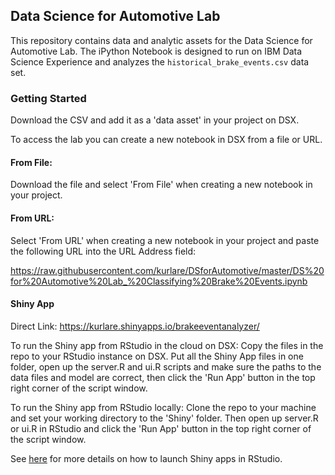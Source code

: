 ## Data Science for Automotive Lab

This repository contains data and analytic assets for the Data Science for Automotive Lab.  The iPython Notebook is designed to run on IBM Data Science Experience and analyzes the `historical_brake_events.csv` data set.

### Getting Started

Download the CSV and add it as a 'data asset' in your project on DSX.

To access the lab you can create a new notebook in DSX from a file or URL.  

#### From File:  
Download the file and select 'From File' when creating a new notebook in your project.

#### From URL:
Select 'From URL' when creating a new notebook in your project and paste the following URL into the URL Address field:

https://raw.githubusercontent.com/kurlare/DSforAutomotive/master/DS%20for%20Automotive%20Lab_%20Classifying%20Brake%20Events.ipynb

#### Shiny App
Direct Link: https://kurlare.shinyapps.io/brakeeventanalyzer/

To run the Shiny app from RStudio in the cloud on DSX:  Copy the files in the repo to your RStudio instance on DSX.  Put all the Shiny App files in one folder, open up the server.R and ui.R scripts and make sure the paths to the data files and model are correct, then click the 'Run App' button in the top right corner of the script window.

To run the Shiny app from RStudio locally: Clone the repo to your machine and set your working directory to the 'Shiny' folder.  Then open up server.R or ui.R in RStudio and click the 'Run App' button in the top right corner of the script window. 

See [here](http://shiny.rstudio.com/tutorial/) for more details on how to launch Shiny apps in RStudio.


